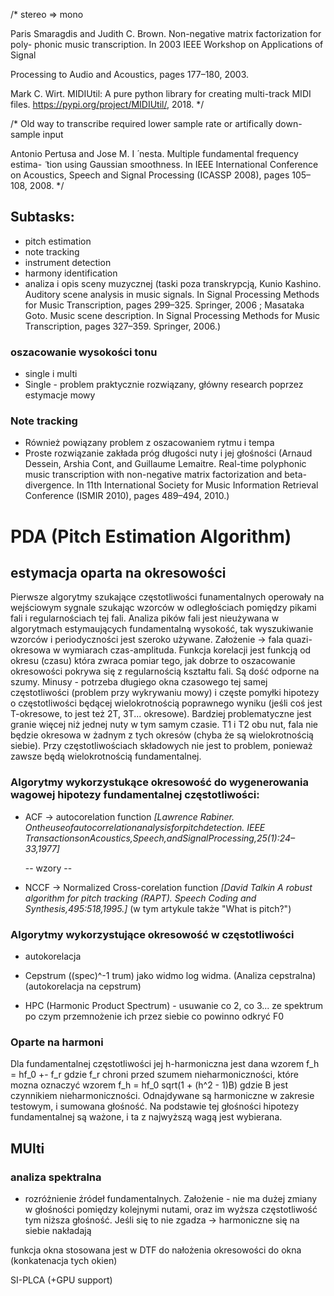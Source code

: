 
/*
stereo => mono

Paris Smaragdis and Judith C. Brown. Non-negative matrix factorization for poly-
phonic music transcription. In 2003 IEEE Workshop on Applications of Signal

Processing to Audio and Acoustics, pages 177–180, 2003.

Mark C. Wirt. MIDIUtil: A pure python library for creating multi-track MIDI
files. https://pypi.org/project/MIDIUtil/, 2018.
*/

/*
Old way to transcribe required lower sample rate or artifically down-sample input

Antonio Pertusa and Jose M. I  ́ nesta. Multiple fundamental frequency estima-  ̃
tion using Gaussian smoothness. In IEEE International Conference on Acoustics,
Speech and Signal Processing (ICASSP 2008), pages 105–108, 2008.
*/


## Subtasks: 
* pitch estimation
* note tracking
* instrument detection
* harmony identification
* analiza i opis sceny muzycznej (taski poza transkrypcją, Kunio Kashino. Auditory scene analysis in music signals. In Signal Processing
Methods for Music Transcription, pages 299–325. Springer, 2006 ; Masataka Goto. Music scene description. In Signal Processing Methods for Music
Transcription, pages 327–359. Springer, 2006.)

### oszacowanie wysokości tonu
* single i multi
* Single - problem praktycznie rozwiązany, główny research poprzez estymacje mowy


### Note tracking
* Również powiązany problem z oszacowaniem rytmu i tempa
* Proste rozwiązanie zakłada próg długości nuty i jej głośności (Arnaud Dessein, Arshia Cont, and Guillaume Lemaitre. Real-time polyphonic
music transcription with non-negative matrix factorization and beta-divergence.
In 11th International Society for Music Information Retrieval Conference (ISMIR
2010), pages 489–494, 2010.)


# PDA (Pitch Estimation Algorithm)

## estymacja oparta na okresowości
Pierwsze algorytmy szukające częstotliwości funamentalnych operowały na wejściowym sygnale szukając wzorców w odległościach pomiędzy pikami fali i regularnościach tej fali. Analiza pików fali jest nieużywana w algorytmach estymaujących fundamentalną wysokość, tak wyszukiwanie wzorców i periodyczności jest szeroko używane. Założenie -> fala quazi-okresowa w wymiarach czas-amplituda. Funkcja korelacji jest funkcją od okresu (czasu) która zwraca pomiar tego, jak dobrze to oszacowanie okresowości pokrywa się z regularnością kształtu fali. Są dość odporne na szumy. Minusy - potrzeba długiego okna czasowego tej samej częstotliwości (problem przy wykrywaniu mowy) i częste pomyłki hipotezy o częstotliwości będącej wielokrotnością  poprawnego wyniku (jeśli coś jest T-okresowe, to jest też 2T, 3T... okresowe). Bardziej problematyczne jest granie więcej niż jednej nuty w tym samym czasie. T1 i T2 obu nut, fala nie będzie okresowa w żadnym z tych okresów (chyba że są wielokrotnością siebie). Przy częstotliwościach składowych nie jest to problem, ponieważ zawsze będą wielokrotnością fundamentalnej.
### Algorytmy wykorzystukące okresowość do wygenerowania wagowej hipotezy fundamentalnej częstotliwości:
* ACF -> autocorelation function _[Lawrence Rabiner. Ontheuseofautocorrelationanalysisforpitchdetection. IEEE TransactionsonAcoustics,Speech,andSignalProcessing,25(1):24–33,1977]_

    -- wzory --
    
* NCCF -> Normalized Cross-corelation function  _[David Talkin A robust algorithm for pitch tracking (RAPT). Speech Coding and Synthesis,495:518,1995.]_ (w tym artykule także "What is pitch?")

### Algorytmy wykorzystujące okresowość w częstotliwości
* autokorelacja

* Cepstrum ((spec)^-1 trum) jako widmo log widma. (Analiza cepstralna) (autokorelacja na cepstrum)

* HPC (Harmonic Product Spectrum) - usuwanie co 2, co 3... ze spektrum po czym przemnożenie ich przez siebie co powinno odkryć F0

### Oparte na harmoni

Dla fundamentalnej częstotliwości jej h-harmoniczna jest dana wzorem f_h = hf_0 +- f_r gdzie f_r chroni przed szumem nieharmoniczności, które mozna oznaczyć wzorem f_h = hf_0 sqrt(1 + (h^2 - 1)B) gdzie B jest czynnikiem nieharmoniczności. Odnajdywane są harmoniczne w zakresie testowym, i sumowana głośność. Na podstawie tej głośności hipotezy fundamentalnej są ważone, i ta z najwyższą wagą jest wybierana.


## MUlti

### analiza spektralna

* rozróżnienie źródeł fundamentalnych. Założenie - nie ma dużej zmiany w głośności pomiędzy kolejnymi nutami, oraz im wyższa częstotliwość tym niższa głośność. Jeśli się to nie zgadza -> harmoniczne się na siebie nakładają


funkcja okna stosowana jest w DTF do nałożenia okresowości do okna (konkatenacja tych okien)

 SI-PLCA (+GPU support)